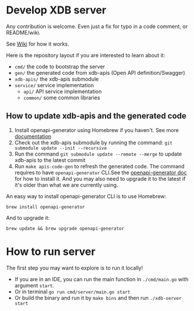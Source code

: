 # Develop XDB server

Any contribution is welcome. Even just a fix for typo in a code comment, or README/wiki.

See [Wiki](https://github.com/xdblab/xdb/wiki) for how it works.

Here is the repository layout if you are interested to learn about it:

* `cmd/` the code to bootstrap the server
* `gen/` the generated code from xdb-apis (Open API definition/Swagger)
* `xdb-apis/` the xdb-apis submodule
* `service/` service implementation
    * `api/` API service implementation
    * `common/` some common libraries

## How to update xdb-apis and the generated code

1. Install openapi-generator using Homebrew if you haven't. See
   more [documentation](https://openapi-generator.tech/docs/installation)
2. Check out the xdb-apis submodule by running the command: `git submodule update --init --recursive`
3. Run the command `git submodule update --remote --merge` to update xdb-apis to the latest commit
4. Run `make apis-code-gen` to refresh the generated code. The command requires to have `openapi-generator` CLI.See
   the [openapi-generator doc](https://openapi-generator.tech/docs/installation/) for how to install it. And you may
   also need to upgrade it to the latest if it's older than what we are currently using.

An easy way to install openapi-generator CLI is to use Homebrew:

```
brew install openapi-generator
```

And to upgrade it:

```
brew update && brew upgrade openapi-generator
```

# How to run server

The first step you may want to explore is to run it locally!

* If you are in an IDE, you can run the main function in `./cmd/main.go` with argument `start`.
* Or in terminal `go run cmd/server/main.go start`
* Or build the binary and run it by `make bins` and then run `./xdb-server start`
